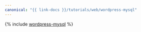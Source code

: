 ```yaml
---
canonical: "{{ link-docs }}/tutorials/web/wordpress-mysql"
---
```


{% include [wordpress-mysql](../../_tutorials/applied/wordpress-mysql.md) %}
